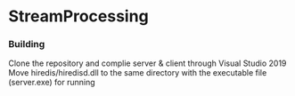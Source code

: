 # StreamProcessing

### Building
Clone the repository and complie server & client through Visual Studio 2019 <br>
Move hiredis/hiredisd.dll to the same directory with the executable file (server.exe) for running <br>

